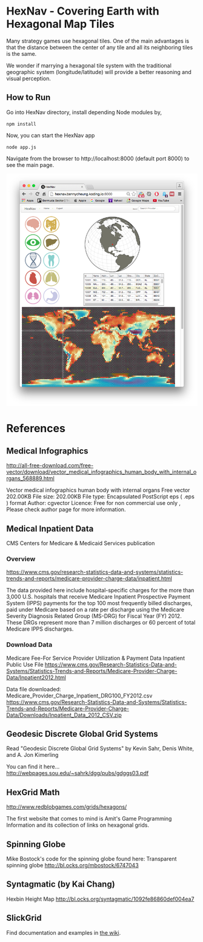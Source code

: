 # HexNav - Covering Earth with Hexagonal Map Tiles

Many strategy games use hexagonal tiles. One of the main advantages is that the
distance between the center of any tile and all its neighboring tiles is the
same.

We wonder if marrying a hexagonal tile system with the traditional geographic
system (longitude/latitude) will provide a better reasoning and visual
perception.

## How to Run

Go into HexNav directory, install depending Node modules by,

```
npm install
```

Now, you can start the HexNav app

```
node app.js
```

Navigate from the browser to http://localhost:8000 (default port 8000) to see the main page.

![HexNav Main Page](doc/HexNav_hexgrid_integration.png)

# References

## Medical Infographics
http://all-free-download.com/free-vector/download/vector_medical_infographics_human_body_with_internal_organs_568889.html

Vector medical infographics human body with internal organs Free vector 202.00KB
File size: 202.00KB File type: Encapsulated PostScript eps ( .eps ) format Author: cgvector
Licence: Free for non commercial use only , Please check author page for more information.

## Medical Inpatient Data
CMS Centers for Medicare & Medicaid Services publication

### Overview
https://www.cms.gov/research-statistics-data-and-systems/statistics-trends-and-reports/medicare-provider-charge-data/inpatient.html

The data provided here include hospital-specific charges for the more than 3,000
U.S. hospitals that receive Medicare Inpatient Prospective Payment System (IPPS)
payments for the top 100 most frequently billed discharges, paid under Medicare
based on a rate per discharge using the Medicare Severity Diagnosis Related
Group (MS-DRG) for Fiscal Year (FY) 2012. These DRGs represent more than 7
million discharges or 60 percent of total Medicare IPPS discharges.

### Download Data
Medicare Fee-For Service Provider Utilization & Payment Data Inpatient Public Use File
https://www.cms.gov/Research-Statistics-Data-and-Systems/Statistics-Trends-and-Reports/Medicare-Provider-Charge-Data/Inpatient2012.html

Data file downloaded: Medicare_Provider_Charge_Inpatient_DRG100_FY2012.csv
https://www.cms.gov/Research-Statistics-Data-and-Systems/Statistics-Trends-and-Reports/Medicare-Provider-Charge-Data/Downloads/Inpatient_Data_2012_CSV.zip

## Geodesic Discrete Global Grid Systems
Read "Geodesic Discrete Global Grid Systems" by Kevin Sahr, Denis White, and A. Jon Kimerling

You can find it here...
http://webpages.sou.edu/~sahrk/dgg/pubs/gdggs03.pdf

## HexGrid Math
http://www.redblobgames.com/grids/hexagons/

The first website that comes to mind is Amit's Game Programming Information and
its collection of links on hexagonal grids.

## Spinning Globe
Mike Bostock's code for the spinning globe found here:
Transparent spinning globe
http://bl.ocks.org/mbostock/6747043

## Syntagmatic (by Kai Chang)
Hexbin Height Map
http://bl.ocks.org/syntagmatic/1092fe86860def004ea7

## SlickGrid
Find documentation and examples in [the wiki](https://github.com/mleibman/SlickGrid/wiki).
